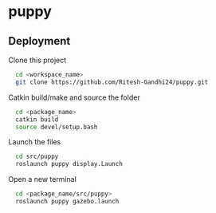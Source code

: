# puppy

## Deployment

Clone this project

```bash
  cd <workspace_name>
  git clone https://github.com/Ritesh-Gandhi24/puppy.git
```

Catkin build/make and source the folder

```bash
  cd <package_name>
  catkin build
  source devel/setup.bash
```
Launch the files

```bash
  cd src/puppy
  roslaunch puppy display.Launch
```
Open a new terminal 

```bash
  cd <package_name/src/puppy>
  roslaunch puppy gazebo.launch
```

